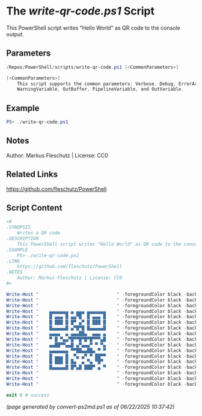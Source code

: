 The *write-qr-code.ps1* Script
===========================

This PowerShell script writes "Hello World" as QR code to the console output.

Parameters
----------
```powershell
/Repos/PowerShell/scripts/write-qr-code.ps1 [<CommonParameters>]

[<CommonParameters>]
    This script supports the common parameters: Verbose, Debug, ErrorAction, ErrorVariable, WarningAction, 
    WarningVariable, OutBuffer, PipelineVariable, and OutVariable.
```

Example
-------
```powershell
PS> ./write-qr-code.ps1

```

Notes
-----
Author: Markus Fleschutz | License: CC0

Related Links
-------------
https://github.com/fleschutz/PowerShell

Script Content
--------------
```powershell
<#
.SYNOPSIS
	Writes a QR code
.DESCRIPTION
	This PowerShell script writes "Hello World" as QR code to the console output.
.EXAMPLE
	PS> ./write-qr-code.ps1
.LINK
	https://github.com/fleschutz/PowerShell
.NOTES
	Author: Markus Fleschutz | License: CC0
#>

Write-Host "                             " -foregroundColor black -backgroundColor white
Write-Host "                             " -foregroundColor black -backgroundColor white
Write-Host "                             " -foregroundColor black -backgroundColor white
Write-Host "    ▄▄▄▄▄▄▄ ▄ ▄▄▄ ▄▄▄▄▄▄▄    " -foregroundColor black -backgroundColor white
Write-Host "    █ ▄▄▄ █ ▄▄▀█  █ ▄▄▄ █    " -foregroundColor black -backgroundColor white
Write-Host "    █ ███ █ █▀ ▄▀ █ ███ █    " -foregroundColor black -backgroundColor white
Write-Host "    █▄▄▄▄▄█ ▄▀█▀█ █▄▄▄▄▄█    " -foregroundColor black -backgroundColor white
Write-Host "    ▄▄▄▄  ▄ ▄▄▄██▄  ▄▄▄ ▄    " -foregroundColor black -backgroundColor white
Write-Host "    ▀ █ ▀▄▄▀█▀▀█▀█▀█▀▀▀▄█    " -foregroundColor black -backgroundColor white
Write-Host "    ▄▄██▀▀▄▄█ ▄▀▄▄▄▀ ▀ ▀▄    " -foregroundColor black -backgroundColor white
Write-Host "    ▄▄▄▄▄▄▄ ▀▀██▄▄██▄ ▀ ▀    " -foregroundColor black -backgroundColor white
Write-Host "    █ ▄▄▄ █  ▀▄ ▄▀ ▀ ██▀▀    " -foregroundColor black -backgroundColor white
Write-Host "    █ ███ █ █▄  ▄ ▀▄ ▀█▀     " -foregroundColor black -backgroundColor white
Write-Host "    █▄▄▄▄▄█ █▀▄█ ███▀ ▄ ▀    " -foregroundColor black -backgroundColor white
Write-Host "                             " -foregroundColor black -backgroundColor white
Write-Host "                             " -foregroundColor black -backgroundColor white
Write-Host "                             " -foregroundColor black -backgroundColor white

exit 0 # success
```

*(page generated by convert-ps2md.ps1 as of 06/22/2025 10:37:42)*
